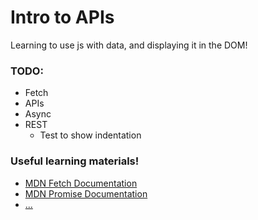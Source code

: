 # Intro to APIs
Learning to use js with data, and displaying it in the DOM!


### TODO:
* Fetch
* APIs
* Async
* REST
  * Test to show indentation

### Useful learning materials!
- [MDN Fetch Documentation](https://developer.mozilla.org/en-US/docs/Web/API/Fetch_API)
- [MDN Promise Documentation](https://developer.mozilla.org/en-US/docs/Web/JavaScript/Reference/Global_Objects/Promise)
- [...]()